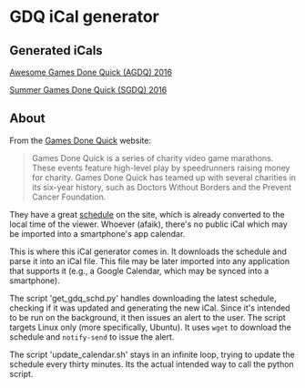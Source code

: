 # GDQ iCal generator

## Generated iCals

[Awesome Games Done Quick (AGDQ) 2016](https://calendar.google.com/calendar/ical/itca1dvmn55c782volr60339ms%40group.calendar.google.com/public/basic.ics)

[Summer Games Done Quick (SGDQ) 2016](https://calendar.google.com/calendar/ical/qosbgk781rj80jl9sk64k2o8uo%40group.calendar.google.com/public/basic.ics)

## About

From the [Games Done Quick](https://gamesdonequick.com/) website:

> Games Done Quick is a series of charity video game marathons. These events
> feature high-level play by speedrunners raising money for charity. Games Done
> Quick has teamed up with several charities in its six-year history, such as
> Doctors Without Borders and the Prevent Cancer Foundation.

They have a great [schedule](https://gamesdonequick.com/schedule) on the site,
which is already converted to the local time of the viewer. Whoever (afaik),
there's no public iCal which may be imported into a smartphone's app calendar.

This is where this iCal generator comes in. It downloads the schedule and parse
it into an iCal file. This file may be later imported into any application that
supports it (e.g., a Google Calendar, which may be synced into a smartphone).

The script 'get_gdq_schd.py' handles downloading the latest schedule, checking
if it was updated and generating the new iCal. Since it's intended to be run on
the background, it then issues an alert to the user. The script targets Linux
only (more specifically, Ubuntu). It uses `wget` to download the schedule and
`notify-send` to issue the alert.

The script 'update_calendar.sh' stays in an infinite loop, trying to update the
schedule every thirty minutes. Its the actual intended way to call the python
script.

